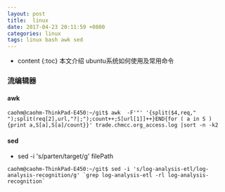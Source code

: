 ```yaml
---
layout: post
title:  linux 
date: 2017-04-23 20:11:59 +0800
categories: linux
tags: linux bash awk sed
---
```


* content
{:toc}
本文介绍 ubuntu系统如何使用及常用命令








### 流编辑器

#### awk

```
caohm@caohm-ThinkPad-E450:~/git$ awk  -F'"' '{split($4,req," ");split(req[2],url,"?|;");count++;S[url[1]]++}END{for ( a in S ){print a,S[a],S[a]/count}}' trade.chmcc.org_access.log |sort -n -k2
```

#### sed 


- sed -i 's/parten/target/g' filePath
```
caohm@caohm-ThinkPad-E450:~/git$ sed -i 's/log-analysis-etl/log-analysis-recognition/g' `grep log-analysis-etl -rl log-analysis-recognition`
```


